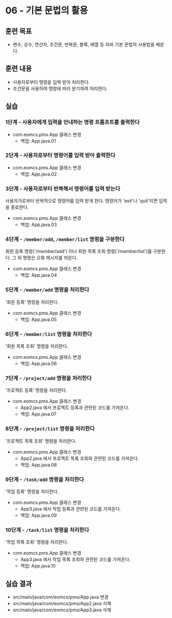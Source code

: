 # 06 - 기본 문법의 활용

## 훈련 목표

- 변수, 상수, 연산자, 조건문, 반복문, 블록, 배열 등 자바 기본 문법의 사용법을 배운다.

## 훈련 내용

- 사용자로부터 명령을 입력 받아 처리한다.
- 조건문을 사용하여 명령에 따라 분기하여 처리한다.
  
## 실습

### 1단계 - 사용자에게 입력을 안내하는 명령 프롬프트를 출력한다

- com.eomcs.pms.App 클래스 변경
  - 백업: App.java.01

### 2단계 - 사용자로부터 명령어를 입력 받아 출력한다

- com.eomcs.pms.App 클래스 변경
  - 백업: App.java.02

### 3단계 - 사용자로부터 반복해서 명령어를 입력 받는다

사용자가로부터 반복적으로 명령어를 입력 받게 한다. 명령어가 'exit'나 'quit'이면 입력을 종료한다.

- com.eomcs.pms.App 클래스 변경
  - 백업: App.java.03

### 4단계 - `/member/add`, `/member/list` 명령을 구분한다

회원 등록 명령('/member/add') 이나 회원 목록 조회 명령('/member/list')를 구분한다. 그 외 명령은 오류 메시지를 띄운다.

- com.eomcs.pms.App 클래스 변경
  - 백업: App.java.04

### 5단계 - `/member/add` 명령을 처리한다

'회원 등록' 명령을 처리한다.

- com.eomcs.pms.App 클래스 변경
  - 백업: App.java.05

### 6단계 - `/member/list` 명령을 처리한다

'회원 목록 조회' 명령을 처리한다.

- com.eomcs.pms.App 클래스 변경
  - 백업: App.java.06

### 7단계 - `/project/add` 명령을 처리한다

'프로젝트 등록' 명령을 처리한다.

- com.eomcs.pms.App 클래스 변경
  - App2.java 에서 프로젝트 등록과 관련된 코드를 가져온다.
  - 백업: App.java.07

### 8단계 - `/project/list` 명령을 처리한다

'프로젝트 목록 조회' 명령을 처리한다.

- com.eomcs.pms.App 클래스 변경
  - App2.java 에서 프로젝트 목록 조회와 관련된 코드를 가져온다.
  - 백업: App.java.08

### 9단계 - `/task/add` 명령을 처리한다

'작업 등록' 명령을 처리한다.

- com.eomcs.pms.App 클래스 변경
  - App3.java 에서 작업 등록과 관련된 코드를 가져온다.
  - 백업: App.java.09

### 10단계 - `/task/list` 명령을 처리한다

'작업 목록 조회' 명령을 처리한다.

- com.eomcs.pms.App 클래스 변경
  - App3.java 에서 작업 목록 조회와 관련된 코드를 가져온다.
  - 백업: App.java.10


## 실습 결과

- src/main/java/com/eomcs/pms/App.java 변경
- src/main/java/com/eomcs/pms/App2.java 삭제
- src/main/java/com/eomcs/pms/App3.java 삭제